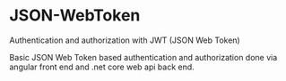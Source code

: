 # JSON-WebToken
Authentication and authorization with JWT (JSON Web Token)

Basic JSON Web Token based authentication and authorization done via angular front end and .net core web api back end.
